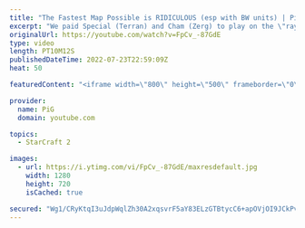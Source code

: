 ```yaml
---
title: "The Fastest Map Possible is RIDICULOUS (esp with BW units) | PiG's Laboratory - StarCraft 2"
excerpt: "We paid Special (Terran) and Cham (Zerg) to play on the \"rayfggfer Fastest Map Possible\" arcade map! It is ridiculous from start to finish, including the brood war units available from the Wings of Liberty campaign. Check out the PiG's Laboratory playlist: https://youtube.com/playlist?list=PLFUDU8AOevUd-zdmPIHGBi7xWwtua9Gtr"
originalUrl: https://youtube.com/watch?v=FpCv_-87GdE
type: video
length: PT10M12S
publishedDateTime: 2022-07-23T22:59:09Z
heat: 50

featuredContent: "<iframe width=\"800\" height=\"500\" frameborder=\"0\" src=\"https://www.youtube.com/embed/FpCv_-87GdE\" allow=\"accelerometer; autoplay; encrypted-media; gyroscope; picture-in-picture\" allowfullscreen></iframe>"

provider:
  name: PiG
  domain: youtube.com

topics:
  - StarCraft 2

images:
  - url: https://i.ytimg.com/vi/FpCv_-87GdE/maxresdefault.jpg
    width: 1280
    height: 720
    isCached: true

secured: "Wg1/CRyKtqI3uJdpWqlZh30A2xqsvrF5aY83ELzGTBtycC6+apOVjOI9JCkPvOxe7G3e1jIr/0sxgyIIEZqSFG2gU2HC4gQ1SbKoiC0GxvRHfWS1KMm4XtTECdbY+megzDTgGHqrLlbf0SxPSMnji4u56ij70WaFcpK5Of4aGEEZILpMnGmaAw95GaxGtkL/QnR7Q2IaJCwDspTwsiBlH8wRMy9PZ300pSINpchCXkh4qEON9dLRzsVO7PnyoMQ6x2gai5gCxgIWELGb3kjQyaw2Kr+UMH1keiYn8oY9qIhmsegxUA/pe4qE5jlZwCyZ9RiTvAiDEo2BoeaxMy/p+c6IK1wfpjfPDURXPN04D4Mu01ErHj/LXCBFLdn/Tlh5WmNwmSXC5wTK7BaR3XqUkOiHieNengWwcymrvtz3pZs=;m5vagdChKbzaXjki91wO2A=="
---
```


